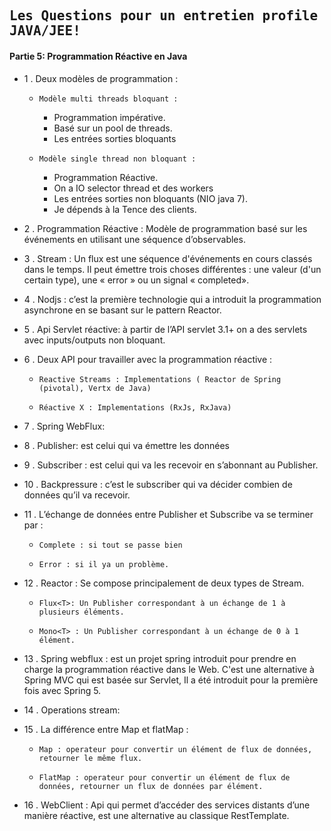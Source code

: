 ## <samp>Les Questions pour un entretien profile JAVA/JEE!</samp>

#### Partie 5: Programmation Réactive en Java

- 1 . Deux modèles de programmation :
  * 	Modèle multi threads bloquant : 
    *  Programmation impérative.
    *  Basé sur un pool de threads.
    *  Les entrées sorties bloquants
  * 	Modèle single thread non bloquant : 
    *  Programmation Réactive.
    *  On a IO selector thread et des workers
    *  Les entrées sorties non bloquants (NIO java 7).  
    *  Je dépends à la Tence des clients.

- 2 . Programmation Réactive : Modèle de programmation basé sur les événements en utilisant une séquence d’observables.

- 3 .	Stream : Un flux est une séquence d'événements en cours classés dans le temps. Il peut émettre trois choses différentes : une valeur (d'un certain type), une « error » ou un signal « completed».
	
- 4 .	Nodjs : c’est la première technologie qui a introduit la programmation asynchrone en se basant sur le pattern Reactor.

- 5 . Api Servlet réactive: à partir de l’API servlet 3.1+ on a des servlets avec inputs/outputs non bloquant.

- 6 . Deux API pour travailler avec la programmation réactive :
  * 	Reactive Streams : Implementations ( Reactor de Spring (pivotal), Vertx de Java)
  * 	Réactive X : Implementations (RxJs, RxJava)

- 7 . Spring WebFlux:

- 8 .	Publisher: est celui qui va émettre les données

- 9 .	Subscriber : est celui qui va les recevoir en s’abonnant au Publisher.

- 10 .	Backpressure : c’est le subscriber qui va décider combien de données qu’il va recevoir.

- 11 .	L’échange de données entre Publisher et Subscribe va se terminer par :
  *  	Complete : si tout se passe bien
  * 	Error : si il ya un problème.

- 12 .	Reactor : Se compose principalement de deux types de Stream.
  * 	Flux<T>: Un Publisher correspondant à un échange de 1 à plusieurs éléments.
  * 	Mono<T> : Un Publisher correspondant à un échange de 0 à 1 élément.

- 13 .	Spring webflux : est un projet spring introduit pour prendre en charge la programmation réactive dans le Web. C'est une alternative à Spring MVC qui est basée sur Servlet, Il a été introduit pour la première fois avec Spring 5.

- 14 . Operations stream:

- 15 .	La différence entre Map et flatMap : 
  * 	Map : operateur pour convertir un élément de flux de données, retourner le même flux.
  * 	FlatMap : operateur pour convertir un élément de flux de données, retourner un flux de données par élément.

- 16 .	WebClient : Api qui permet d’accéder des services distants d’une manière réactive, est une alternative au classique RestTemplate.
